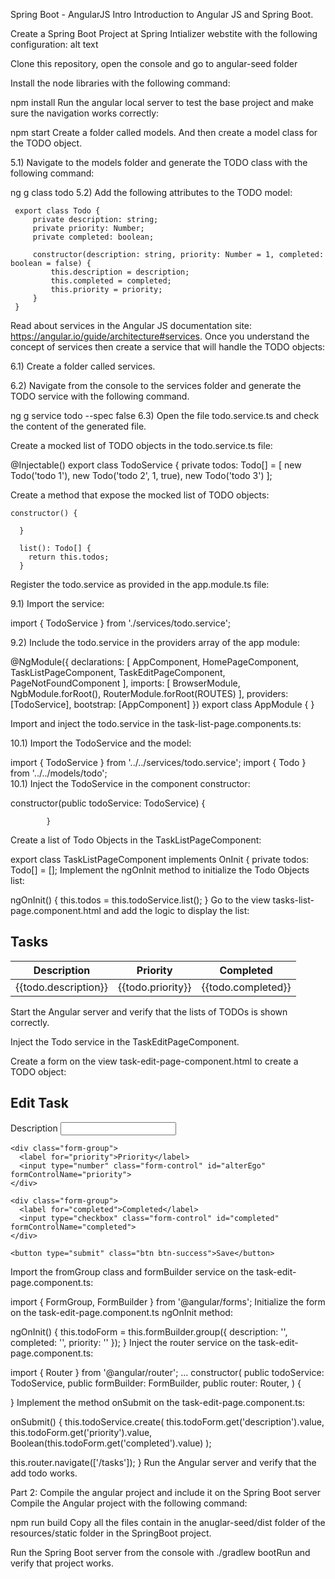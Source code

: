 Spring Boot - AngularJS Intro
Introduction to Angular JS and Spring Boot.

Create a Spring Boot Project at Spring Intializer webstite with the following configuration:
alt text

Clone this repository, open the console and go to angular-seed folder

Install the node libraries with the following command:

npm install
Run the angular local server to test the base project and make sure the navigation works correctly:

npm start
Create a folder called models. And then create a model class for the TODO object.

5.1) Navigate to the models folder and generate the TODO class with the following command:

ng g class todo
5.2) Add the following attributes to the TODO model:

     export class Todo {
         private description: string;
         private priority: Number;
         private completed: boolean;
     
         constructor(description: string, priority: Number = 1, completed: boolean = false) {
             this.description = description;
             this.completed = completed;
             this.priority = priority;
         }
     }

Read about services in the Angular JS documentation site: https://angular.io/guide/architecture#services. Once you understand the concept of services then create a service that will handle the TODO objects:

6.1) Create a folder called services.

6.2) Navigate from the console to the services folder and generate the TODO service with the following command.

ng g service todo --spec false
6.3) Open the file todo.service.ts and check the content of the generated file.

Create a mocked list of TODO objects in the todo.service.ts file:

@Injectable()
export class TodoService {
  private todos: Todo[] = [
      new Todo('todo 1'),
      new Todo('todo 2', 1, true),
      new Todo('todo 3')
    ];

Create a method that expose the mocked list of TODO objects:

    constructor() {
    
      }
    
      list(): Todo[] {
        return this.todos;
      }      
Register the todo.service as provided in the app.module.ts file:

9.1) Import the service:

import { TodoService } from './services/todo.service';

9.2) Include the todo.service in the providers array of the app module:

@NgModule({
 declarations: [
   AppComponent,
   HomePageComponent,
   TaskListPageComponent,
   TaskEditPageComponent,
   PageNotFoundComponent
 ],
 imports: [
   BrowserModule,
   NgbModule.forRoot(),
   RouterModule.forRoot(ROUTES)
 ],
 providers: [TodoService],
 bootstrap: [AppComponent]
})
export class AppModule { }

Import and inject the todo.service in the task-list-page.components.ts:

10.1) Import the TodoService and the model:

import { TodoService } from '../../services/todo.service';
import { Todo } from '../../models/todo';             
10.1) Inject the TodoService in the component constructor:

 constructor(public todoService: TodoService) {
          
            }
Create a list of Todo Objects in the TaskListPageComponent:

export class TaskListPageComponent implements OnInit {
 private todos: Todo[] = [];
Implement the ngOnInit method to initialize the Todo Objects list:

ngOnInit() {
    this.todos = this.todoService.list();
  }
Go to the view tasks-list-page.component.html and add the logic to display the list:

<h2>Tasks</h2>
<table class="table table-bordered">
 <thead>
   <tr>
     <th>Description</th>
     <th>Priority</th>
     <th>Completed</th>
   </tr>
 </thead>
 <tr *ngFor="let todo of todos">
   <td>{{todo.description}}</td>
   <td>{{todo.priority}}</td>
   <td>{{todo.completed}}</td>
 </tr>
</table>
Start the Angular server and verify that the lists of TODOs is shown correctly.

Inject the Todo service in the TaskEditPageComponent.

Create a form on the view task-edit-page-component.html to create a TODO object:

<div class="container">
  <h2>Edit Task</h2>
  <form [formGroup]="todoForm" (ngSubmit)="onSubmit()" novalidate>
    <div class="form-group">
      <label for="description">Description</label>
      <input type="text" class="form-control" id="description" formControlName="description" required>
    </div>

    <div class="form-group">
      <label for="priority">Priority</label>
      <input type="number" class="form-control" id="alterEgo" formControlName="priority">
    </div>

    <div class="form-group">
      <label for="completed">Completed</label>
      <input type="checkbox" class="form-control" id="completed" formControlName="completed">
    </div>

    <button type="submit" class="btn btn-success">Save</button>

  </form>
</div>
Import the fromGroup class and formBuilder service on the task-edit-page.component.ts:

import { FormGroup, FormBuilder } from '@angular/forms';
Initialize the form on the task-edit-page.component.ts ngOnInit method:

ngOnInit() {
    this.todoForm = this.formBuilder.group({
      description: '',
      completed: '',
      priority: ''
    });
  }
Inject the router service on the task-edit-page.component.ts:

import { Router } from '@angular/router';
...
constructor(
    public todoService: TodoService,
    public formBuilder: FormBuilder,
    public router: Router,
  ) {

  }
Implement the method onSubmit on the task-edit-page.component.ts:

onSubmit() {
   this.todoService.create(
     this.todoForm.get('description').value,
     this.todoForm.get('priority').value,
     Boolean(this.todoForm.get('completed').value)
   );

   this.router.navigate(['/tasks']);
 }
Run the Angular server and verify that the add todo works.

Part 2: Compile the angular project and include it on the Spring Boot server
Compile the Angular project with the following command:

npm run build
Copy all the files contain in the anuglar-seed/dist folder of the resources/static folder in the SpringBoot project.

Run the Spring Boot server from the console with ./gradlew bootRun and verify that project works.
